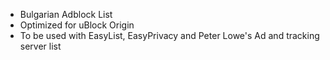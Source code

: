 * Bulgarian Adblock List 
* Optimized for uBlock Origin 
* To be used with EasyList, EasyPrivacy and Peter Lowe's Ad and tracking server list
